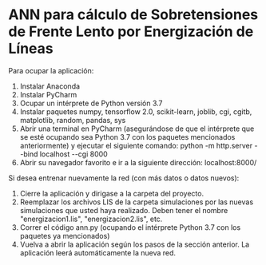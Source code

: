 # ANN para cálculo de Sobretensiones de Frente Lento por Energización de Líneas

Para ocupar la aplicación:

1) Instalar Anaconda
2) Instalar PyCharm
3) Ocupar un intérprete de Python versión 3.7
4) Instalar paquetes numpy, tensorflow 2.0, scikit-learn, joblib, cgi, cgitb, matplotlib, random, pandas, sys
5) Abrir una terminal en PyCharm (asegurándose de que el intérprete que se esté ocupando sea Python 3.7 con los paquetes mencionados anteriormente) y ejecutar el siguiente comando:   python -m http.server --bind localhost --cgi 8000 
6) Abrir su navegador favorito e ir a la siguiente dirección:    localhost:8000/

Si desea entrenar nuevamente la red (con más datos o datos nuevos):

1) Cierre la aplicación y dirigase a la carpeta del proyecto.
2) Reemplazar los archivos LIS de la carpeta simulaciones por las nuevas simulaciones que usted haya realizado. Deben tener el nombre "energizacion1.lis", "energizacion2.lis", etc.
3) Correr el código ann.py (ocupando el intérprete Python 3.7 con los paquetes ya mencionados)
4) Vuelva a abrir la aplicación según los pasos de la sección anterior. La aplicación leerá automáticamente la nueva red.
